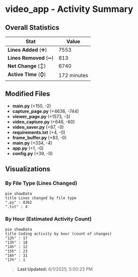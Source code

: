 # video_app - Activity Summary 

## Overall Statistics

| Stat                   | Value                                                             |
| ---------------------- | ----------------------------------------------------------------- |
| **Lines Added** (➕)   | 7553                                          |
| **Lines Removed** (➖) | 813                                        |
| **Net Change** (↕)    | 6740                |
| **Active Time** (⌚)   | 172 minutes |


## Modified Files
- **main.py** (+150, -2)
- **capture_page.py** (+4636, -744)
- **viewer_page.py** (+1573, -3)
- **video_capture.py** (+646, -60)
- **video_saver.py** (+87, -0)
- **requirements.txt** (+4, -0)
- **frame_buffer.py** (+83, -0)
- **main.py** (+334, -4)
- **app.py** (+1, -0)
- **config.py** (+39, -0)

## Visualizations

### By File Type (Lines Changed)

```mermaid
pie showData
title Lines changed by file type
".py" : 8362
".txt" : 4
```

### By Hour (Estimated Activity Count)

```mermaid
pie showData
title Coding activity by hour (count of changes)
"12h" : 17
"13h" : 18
"14h" : 12
"15h" : 23
"16h" : 31
"17h" : 1
```


> **Last Updated:** 6/1/2025, 5:00:23 PM